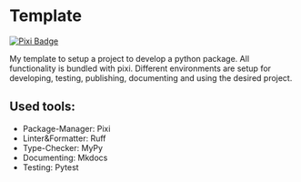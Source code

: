 # Template

[![Pixi Badge](https://img.shields.io/endpoint?url=https://raw.githubusercontent.com/prefix-dev/pixi/main/assets/badge/v0.json)](https://pixi.sh)
<!-- [![Test](https://github.tik.uni-stuttgart.de/DAE/molten/actions/workflows/pytest.yml/badge.svg?branch=main&event=push)](https://github.tik.uni-stuttgart.de/DAE/molten/actions/workflows/pytest.yml)
[![Docs](https://github.tik.uni-stuttgart.de/DAE/molten/actions/workflows/docs.yml/badge.svg?branch=main&event=push)](https://github.tik.uni-stuttgart.de/DAE/molten/actions/workflows/docs.yml) -->

My template to setup a project to develop a python package.
All functionality is bundled with pixi.
Different environments are setup for developing, testing, publishing, documenting and using the desired project.


## Used tools:

- Package-Manager: Pixi
- Linter&Formatter: Ruff
- Type-Checker: MyPy
- Documenting: Mkdocs
- Testing: Pytest
